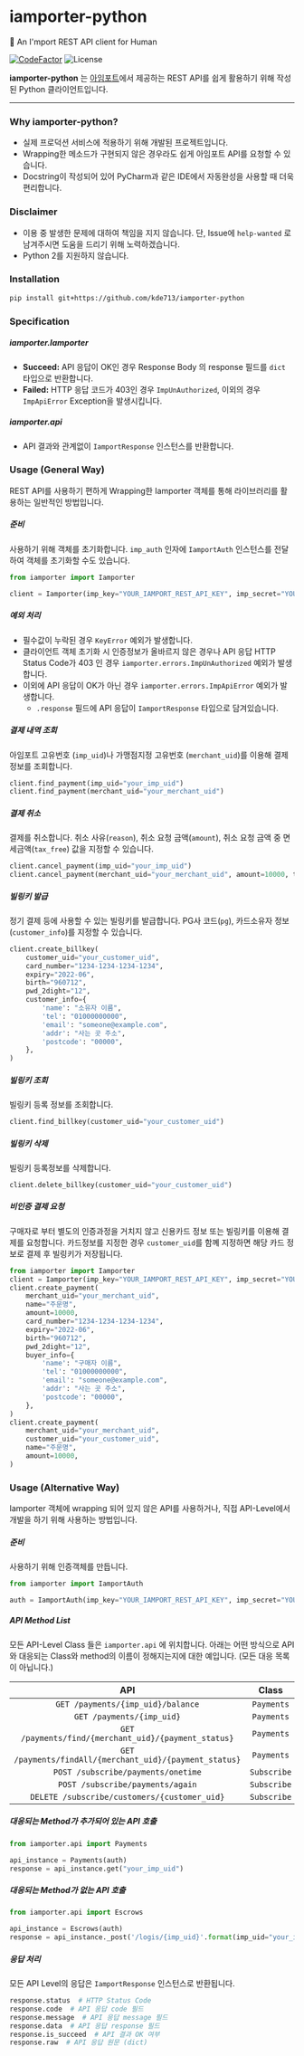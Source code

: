 # iamporter-python
🚀 An I'mport REST API client for Human

[![CodeFactor](https://www.codefactor.io/repository/github/kde713/iamporter-python/badge)](https://www.codefactor.io/repository/github/kde713/iamporter-python)
![License](https://img.shields.io/github/license/kde713/iamporter-python.svg)

**iamporter-python** 는 [아임포트](https://www.iamport.kr/)에서 제공하는 REST API를 쉽게 활용하기 위해 작성된 Python 클라이언트입니다.

-----

### Why iamporter-python?

- 실제 프로덕션 서비스에 적용하기 위해 개발된 프로젝트입니다.
- Wrapping한 메소드가 구현되지 않은 경우라도 쉽게 아임포트 API를 요청할 수 있습니다.
- Docstring이 작성되어 있어 PyCharm과 같은 IDE에서 자동완성을 사용할 때 더욱 편리합니다.


### Disclaimer

- 이용 중 발생한 문제에 대하여 책임을 지지 않습니다. 단, Issue에 `help-wanted` 로 남겨주시면 도움을 드리기 위해 노력하겠습니다.
- Python 2를 지원하지 않습니다.


### Installation
 
```bash
pip install git+https://github.com/kde713/iamporter-python
```



### Specification

##### iamporter.Iamporter

- **Succeed:** API 응답이 OK인 경우 Response Body 의 response 필드를 `dict` 타입으로 반환합니다.
- **Failed:** HTTP 응답 코드가 403인 경우 `ImpUnAuthorized`, 이외의 경우 `ImpApiError` Exception을 발생시킵니다.

##### iamporter.api

- API 결과와 관계없이 `IamportResponse` 인스턴스를 반환합니다.



### Usage (General Way)

REST API를 사용하기 편하게 Wrapping한 Iamporter 객체를 통해 라이브러리를 활용하는 일반적인 방법입니다.

##### 준비

사용하기 위해 객체를 초기화합니다. 
`imp_auth` 인자에 `IamportAuth` 인스턴스를 전달하여 객체를 초기화할 수도 있습니다.

```python
from iamporter import Iamporter

client = Iamporter(imp_key="YOUR_IAMPORT_REST_API_KEY", imp_secret="YOUR_IAMPORT_REST_API_SECRET")
```

##### 예외 처리

- 필수값이 누락된 경우 `KeyError` 예외가 발생합니다.
- 클라이언트 객체 초기화 시 인증정보가 올바르지 않은 경우나 API 응답 HTTP Status Code가 403 인 경우 `iamporter.errors.ImpUnAuthorized` 예외가 발생합니다.
- 이외에 API 응답이 OK가 아닌 경우 `iamporter.errors.ImpApiError` 예외가 발생합니다.
    * `.response` 필드에 API 응답이 `IamportResponse` 타입으로 담겨있습니다.

##### 결제 내역 조회

아임포트 고유번호 (`imp_uid`)나 가맹점지정 고유번호 (`merchant_uid`)를 이용해 결제 정보를 조회합니다.

```python
client.find_payment(imp_uid="your_imp_uid")
client.find_payment(merchant_uid="your_merchant_uid")
```

##### 결제 취소

결제를 취소합니다.
취소 사유(`reason`), 취소 요청 금액(`amount`), 취소 요청 금액 중 면세금액(`tax_free`) 값을 지정할 수 있습니다.

```python
client.cancel_payment(imp_uid="your_imp_uid")
client.cancel_payment(merchant_uid="your_merchant_uid", amount=10000, tax_free=5000)
```

##### 빌링키 발급

정기 결제 등에 사용할 수 있는 빌링키를 발급합니다.
PG사 코드(`pg`), 카드소유자 정보(`customer_info`)를 지정할 수 있습니다.

```python
client.create_billkey(
    customer_uid="your_customer_uid",
    card_number="1234-1234-1234-1234",
    expiry="2022-06",
    birth="960712",
    pwd_2dight="12",
    customer_info={
        'name': "소유자 이름",
        'tel': "01000000000",
        'email': "someone@example.com",
        'addr': "사는 곳 주소",
        'postcode': "00000",    
    },
)
```

##### 빌링키 조회

빌링키 등록 정보를 조회합니다.

```python
client.find_billkey(customer_uid="your_customer_uid")
```

##### 빌링키 삭제

빌링키 등록정보를 삭제합니다.

```python
client.delete_billkey(customer_uid="your_customer_uid")
```

##### 비인증 결제 요청

구매자로 부터 별도의 인증과정을 거치지 않고 신용카드 정보 또는 빌링키를 이용해 결제를 요청합니다.
카드정보를 지정한 경우 `customer_uid`를 함꼐 지정하면 해당 카드 정보로 결제 후 빌링키가 저장됩니다.

```python
from iamporter import Iamporter
client = Iamporter(imp_key="YOUR_IAMPORT_REST_API_KEY", imp_secret="YOUR_IAMPORT_REST_API_SECRET")
client.create_payment(
    merchant_uid="your_merchant_uid",
    name="주문명",
    amount=10000,
    card_number="1234-1234-1234-1234",
    expiry="2022-06",
    birth="960712",
    pwd_2dight="12",
    buyer_info={
        'name': "구매자 이름",
        'tel': "01000000000",
        'email': "someone@example.com",
        'addr': "사는 곳 주소",
        'postcode': "00000",    
    },
)
client.create_payment(
    merchant_uid="your_merchant_uid",
    customer_uid="your_customer_uid",
    name="주문명",
    amount=10000,
)
```



### Usage (Alternative Way)

Iamporter 객체에 wrapping 되어 있지 않은 API를 사용하거나, 직접 API-Level에서 개발을 하기 위해 사용하는 방법입니다.

##### 준비

사용하기 위해 인증객체를 만듭니다.

```python
from iamporter import IamportAuth

auth = IamportAuth(imp_key="YOUR_IAMPORT_REST_API_KEY", imp_secret="YOUR_IAMPORT_REST_API_SECRET")
```

##### API Method List

모든 API-Level Class 들은 `iamporter.api` 에 위치합니다. 아래는 어떤 방식으로 API 와 대응되는 Class와 method의 이름이 정해지는지에 대한 예입니다. (모든 대응 목록이 아닙니다.)

| API | Class | Method |
| :-: | :---: | ------ |
| `GET /payments/{imp_uid}/balance` | `Payments` | `get_balance` |
| `GET /payments/{imp_uid}` | `Payments` | `get` |
| `GET /payments/find/{merchant_uid}/{payment_status}` | `Payments` | `get_find` |
| `GET /payments/findAll/{merchant_uid}/{payment_status}` | `Payments` | `get_findall` |
| `POST /subscribe/payments/onetime` | `Subscribe` | `post_payments_onetime` |
| `POST /subscribe/payments/again` | `Subscribe` | `post_payments_again` |
| `DELETE /subscribe/customers/{customer_uid}` | `Subscribe` | `delete_customers` | 

##### 대응되는 Method가 추가되어 있는 API 호출

```python
from iamporter.api import Payments

api_instance = Payments(auth)
response = api_instance.get("your_imp_uid")
```

##### 대응되는 Method가 없는 API 호출

```python
from iamporter.api import Escrows

api_instance = Escrows(auth)
response = api_instance._post('/logis/{imp_uid}'.format(imp_uid="your_imp_uid"), sender="", receiver="", logis="")
```

##### 응답 처리

모든 API Level의 응답은 `IamportResponse` 인스턴스로 반환됩니다.

```python
response.status  # HTTP Status Code
response.code  # API 응답 code 필드
response.message  # API 응답 message 필드
response.data  # API 응답 response 필드
response.is_succeed  # API 결과 OK 여부
response.raw  # API 응답 원문 (dict)
```
